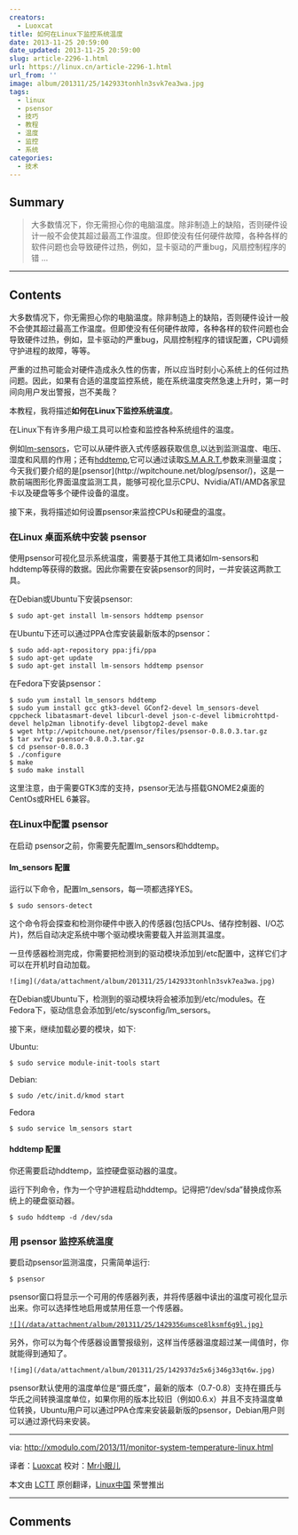 ```yaml
---
creators:
  - Luoxcat
title: 如何在Linux下监控系统温度
date: 2013-11-25 20:59:00
date_updated: 2013-11-25 20:59:00
slug: article-2296-1.html
url: https://linux.cn/article-2296-1.html
url_from: ''
image: album/201311/25/142933tonhln3svk7ea3wa.jpg
tags:
  - linux
  - psensor
  - 技巧
  - 教程
  - 温度
  - 监控
  - 系统
categories:
  - 技术
---
```


## Summary

> 大多数情况下，你无需担心你的电脑温度。除非制造上的缺陷，否则硬件设计一般不会使其超过最高工作温度。但即使没有任何硬件故障，各种各样的软件问题也会导致硬件过热，例如，显卡驱动的严重bug，风扇控制程序的错  ...

***

<!-- more -->

## Contents

大多数情况下，你无需担心你的电脑温度。除非制造上的缺陷，否则硬件设计一般不会使其超过最高工作温度。但即使没有任何硬件故障，各种各样的软件问题也会导致硬件过热，例如，显卡驱动的严重bug，风扇控制程序的错误配置，CPU调频守护进程的故障，等等。

严重的过热可能会对硬件造成永久性的伤害，所以应当时刻小心系统上的任何过热问题。因此，如果有合适的温度监控系统，能在系统温度突然急速上升时，第一时间向用户发出警报，岂不美哉？

本教程，我将描述**如何在Linux下监控系统温度**。

在Linux下有许多用户级工具可以检查和监控各种系统组件的温度。

例如[lm-sensors](http://lm-sensors.org/)，它可以从硬件嵌入式传感器获取信息,以达到监测温度、电压、湿度和风扇的作用；还有[hddtemp](http://www.guzu.net/linux/hddtemp.php),它可以通过读取[S.M.A.R.T.](http://en.wikipedia.org/wiki/S.M.A.R.T.)参数来测量温度；今天我们要介绍的是[psensor](http://wpitchoune.net/blog/psensor/)，这是一款前端图形化界面温度监测工具，能够可视化显示CPU、Nvidia/ATI/AMD各家显卡以及硬盘等多个硬件设备的温度。

接下来，我将描述如何设置psensor来监控CPUs和硬盘的温度。

### 在Linux 桌面系统中安装 psensor

使用psensor可视化显示系统温度，需要基于其他工具诸如lm-sensors和hddtemp等获得的数据。因此你需要在安装psensor的同时，一并安装这两款工具。

在Debian或Ubuntu下安装psensor:

```shell
$ sudo apt-get install lm-sensors hddtemp psensor
```

在Ubuntu下还可以通过PPA仓库安装最新版本的psensor：

```shell
$ sudo add-apt-repository ppa:jfi/ppa
$ sudo apt-get update
$ sudo apt-get install lm-sensors hddtemp psensor
```

在Fedora下安装psensor：

```shell
$ sudo yum install lm_sensors hddtemp
$ sudo yum install gcc gtk3-devel GConf2-devel lm_sensors-devel cppcheck libatasmart-devel libcurl-devel json-c-devel libmicrohttpd-devel help2man libnotify-devel libgtop2-devel make
$ wget http://wpitchoune.net/psensor/files/psensor-0.8.0.3.tar.gz
$ tar xvfvz psensor-0.8.0.3.tar.gz
$ cd psensor-0.8.0.3
$ ./configure
$ make
$ sudo make install 
```

这里注意，由于需要GTK3库的支持，psensor无法与搭载GNOME2桌面的CentOs或RHEL 6兼容。

### 在Linux中配置 psensor

在启动 psensor之前，你需要先配置lm\_sensors和hddtemp。

#### lm\_sensors 配置

运行以下命令，配置lm\_sensors，每一项都选择YES。

```shell
$ sudo sensors-detect 
```

这个命令将会探查和检测你硬件中嵌入的传感器(包括CPUs、储存控制器、I/O芯片)，然后自动决定系统中哪个驱动模块需要载入并监测其温度。

一旦传感器检测完成，你需要把检测到的驱动模块添加到/etc配置中，这样它们才可以在开机时自动加载。

`![img](/data/attachment/album/201311/25/142933tonhln3svk7ea3wa.jpg)`

在Debian或Ubuntu下，检测到的驱动模块将会被添加到/etc/modules。在Fedora下，驱动信息会添加到/etc/sysconfig/lm\_sersors。

接下来，继续加载必要的模块，如下:

Ubuntu:

```shell
$ sudo service module-init-tools start 
```

Debian:

```shell
$ sudo /etc/init.d/kmod start
```

Fedora

```shell
$ sudo service lm_sensors start 
```

#### hddtemp 配置

你还需要启动hddtemp，监控硬盘驱动器的温度。

运行下列命令，作为一个守护进程启动hddtemp。记得把“/dev/sda”替换成你系统上的硬盘驱动器。

```shell
$ sudo hddtemp -d /dev/sda 
```

### 用 psensor 监控系统温度

要启动psensor监测温度，只需简单运行:

```shell
$ psensor 
```

psensor窗口将显示一个可用的传感器列表，并将传感器中读出的温度可视化显示出来。你可以选择性地启用或禁用任意一个传感器。

[`![](/data/attachment/album/201311/25/1429356umsce8lksmf6g9l.jpg)`](http://www.flickr.com/photos/xmodulo/10719475225/)

另外，你可以为每个传感器设置警报级别，这样当传感器温度超过某一阈值时，你就能得到通知了。

`![img](/data/attachment/album/201311/25/142937dz5x6j346g33qt6w.jpg)`

psensor默认使用的温度单位是“摄氏度”，最新的版本（0.7-0.8）支持在摄氏与华氏之间转换温度单位，如果你用的版本比较旧（例如0.6.x）并且不支持温度单位转换，Ubuntu用户可以通过PPA仓库来安装最新版的psensor，Debian用户则可以通过源代码来安装。

---

via: <http://xmodulo.com/2013/11/monitor-system-temperature-linux.html>

译者：[Luoxcat](https://github.com/Luoxcat) 校对：[Mr小眼儿](http://blog.csdn.net/tinyeyeser)

本文由 [LCTT](https://github.com/LCTT/TranslateProject) 原创翻译，[Linux中国](https://linux.cn/) 荣誉推出

***

## Comments
